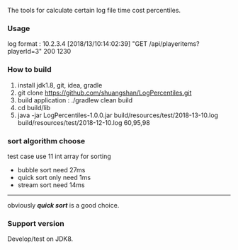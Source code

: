 The tools for calculate certain log file time cost percentiles.

### Usage
log format :
10.2.3.4 [2018/13/10:14:02:39] "GET /api/playeritems?playerId=3" 200 1230
### How to build
1. install jdk1.8, git, idea, gradle
2. git clone https://github.com/shuangshan/LogPercentiles.git
3. build application : ./gradlew clean build
4. cd build/lib
5. java -jar LogPercentiles-1.0.0.jar build/resources/test/2018-13-10.log build/resources/test/2018-12-10.log 60,95,98

### sort algorithm choose
test case use 11 int array for sorting
* bubble sort need 27ms 
* quick sort only need 1ms 
* stream sort need 14ms
-----------------
obviously ***quick sort*** is a good choice.

### Support version
Develop/test on JDK8.